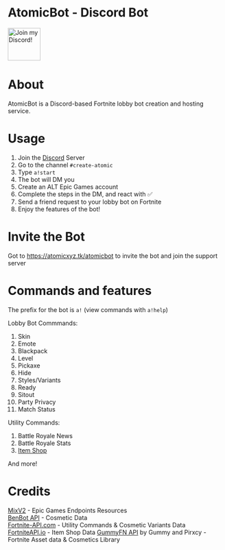 <div align="left">

# AtomicBot - Discord Bot

<a target="_blank" href="https://atomicxyz.tk/discord" title="Join our Discord!">
<img draggable="false" src="https://discordapp.com/api/guilds/715562369899823200/widget.png?style=banner2" height="76px" draggable="false" alt="Join my Discord!">
</a>
</div>

# About
AtomicBot is a Discord-based Fortnite lobby bot creation and hosting service.

# Usage
1. Join the [Discord](https://atomicxyz.tk/discord) Server
2. Go to the channel `#create-atomic`
3. Type `a!start`
4. The bot will DM you
5. Create an ALT Epic Games account
6. Complete the steps in the DM, and react with ✅
7. Send a friend request to your lobby bot on Fortnite
8. Enjoy the features of the bot!

# Invite the Bot
Got to https://atomicxyz.tk/atomicbot to invite the bot and join the support server

# Commands and features

The prefix for the bot is `a!` (view commands with `a!help`)

Lobby Bot Commmands:
1. Skin
2. Emote
3. Blackpack
4. Level
5. Pickaxe
6. Hide
7. Styles/Variants
8. Ready
9. Sitout
10. Party Privacy
11. Match Status

Utility Commands:
1. Battle Royale News
2. Battle Royale Stats
3. [Item Shop](https://github.com/AtomicXYZ/py-Fortnite-Shop)

And more!

# Credits
[MixV2](https://github.com/MixV2) - Epic Games Endpoints Resources<br>
[BenBot API](https://benbotfn.tk/) - Cosmetic Data<br>
[Fortnite-API.com](https://fortnite-api.com/) - Utility Commands & Cosmetic Variants Data<br>
[FortniteAPI.io](https://fortniteapi.io/) - Item Shop Data
[GummyFN API](https://api.gummyfn.com/api) by Gummy and Pirxcy - Fortnite Asset data & Cosmetics Library<br>
